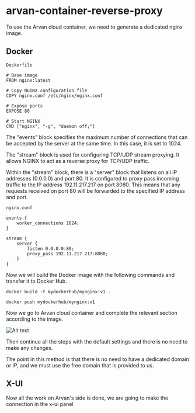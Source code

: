 # arvan-container-reverse-proxy

To use the Arvan cloud container, we need to generate a dedicated nginx image.

## Docker

`Dockerfile`
```
# Base image
FROM nginx:latest

# Copy NGINX configuration file
COPY nginx.conf /etc/nginx/nginx.conf

# Expose ports
EXPOSE 80

# Start NGINX
CMD ["nginx", "-g", "daemon off;"]

```
The "events" block specifies the maximum number of connections that can be accepted by the server at the same time. In this case, it is set to 1024.

The "stream" block is used for configuring TCP/UDP stream proxying. It allows NGINX to act as a reverse proxy for TCP/UDP traffic. 

Within the "stream" block, there is a "server" block that listens on all IP addresses (0.0.0.0) and port 80. It is configured to proxy pass incoming traffic to the IP address 192.11.217.217 on port 8080. This means that any requests received on port 80 will be forwarded to the specified IP address and port.

`nginx.conf`

```
events {
    worker_connections 1024;
}

stream {
    server {
        listen 0.0.0.0:80;
        proxy_pass 192.11.217.217:8080;
    }
}
```
Now we will build the Docker image with the following commands and transfer it to Docker Hub.

```
docker build -t mydockerhub/mynginx:v1 .
```
```
docker push mydockerhub/mynginx:v1
```
Now we go to Arvan cloud container and complete the relevant section according to the image.

![Alt text](image.png)

Then continue all the steps with the default settings and there is no need to make any changes.

The point in this method is that there is no need to have a dedicated domain or IP, and we must use the free domain that is provided to us.
## X-UI

Now all the work on Arvan's side is done, we are going to make the connection in the x-ui panel

